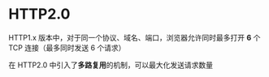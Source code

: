 # HTTP2.0 

HTTP1.x 版本中，对于同一个协议、域名、端口，浏览器允许同时最多打开 **6** 个 TCP 连接（最多同时发送 6 个请求）

在 HTTP2.0 中引入了**多路复用**的机制，可以最大化发送请求数量
